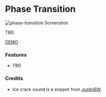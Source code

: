 # Phase Transition

![phase-transition Screenshot](https://github.com/robert-leitl/phase-transition/blob/main/cover.jpg?raw=true)

TBD

[DEMO](https://robert-leitl.github.io/phase-transition/dist/?debug=true)

### Features
- TBD

### Credits
- Ice crack sound is a snippet from [JustinBW](https://freesound.org/people/JustinBW/sounds/70110/)